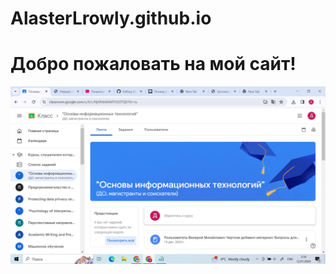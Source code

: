 # AlasterLrowly.github.io
# Добро пожаловать на мой сайт!
![Image alt](https://github.com/AlasterKrowly/AlasterKrowly.github.io/blob/main/aaa.png)
